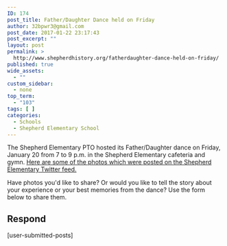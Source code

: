 ```yaml
---
ID: 174
post_title: Father/Daughter Dance held on Friday
author: 32bpwr3@gmail.com
post_date: 2017-01-22 23:17:43
post_excerpt: ""
layout: post
permalink: >
  http://www.shepherdhistory.org/fatherdaughter-dance-held-on-friday/
published: true
wide_assets:
  - ""
custom_sidebar:
  - none
top_term:
  - "103"
tags: [ ]
categories:
  - Schools
  - Shepherd Elementary School
---
```

The Shepherd Elementary PTO hosted its Father/Daughter dance on Friday, January 20 from 7 to 9 p.m. in the Shepherd Elementary cafeteria and gymn. <a href="https://twitter.com/shepherdele/status/823245761118949376">Here are some of the photos which were posted on the Shepherd Elementary Twitter feed.</a>

Have photos you'd like to share? Or would you like to tell the story about your experience or your best memories from the dance? Use the form below to share them.

## Respond

[user-submitted-posts]